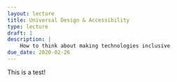```yaml
---
layout: lecture
title: Universal Design & Accessibility
type: lecture
draft: 1
description: |
    How to think about making technologies inclusive
due_date: 2020-02-26
---
```


This is a test!